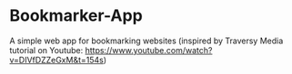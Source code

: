 # Bookmarker-App

A simple web app for bookmarking websites (inspired by Traversy Media tutorial on Youtube: https://www.youtube.com/watch?v=DIVfDZZeGxM&t=154s)